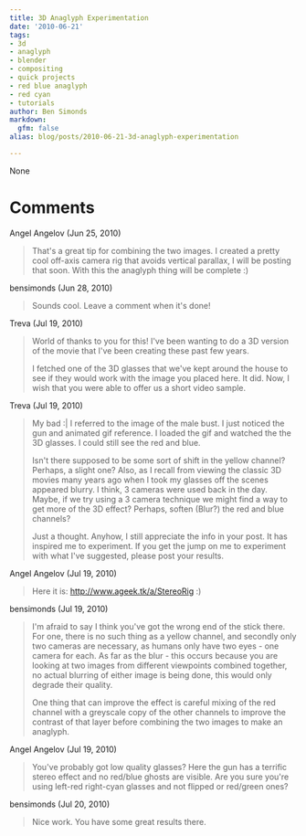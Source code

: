 ```yaml
---
title: 3D Anaglyph Experimentation
date: '2010-06-21'
tags:
- 3d
- anaglyph
- blender
- compositing
- quick projects
- red blue anaglyph
- red cyan
- tutorials
author: Ben Simonds
markdown:
  gfm: false
alias: blog/posts/2010-06-21-3d-anaglyph-experimentation

---
```


None




# Comments


Angel Angelov (Jun 25, 2010)
> That's a great tip for combining the two images.
> I created a pretty cool off-axis camera rig that avoids vertical parallax, I will be posting that soon. With this the anaglyph thing will be complete :)

bensimonds (Jun 28, 2010)
> Sounds cool. Leave a comment when it's done!

Treva (Jul 19, 2010)
> World of thanks to you for this!  I've been wanting to do a 3D version of the movie that I've been creating these past few years.
> 
> I fetched one of the 3D glasses that we've kept around the house to see if they would work with the image you placed here.  It did.  Now, I wish that you were able to offer us a short video sample.

Treva (Jul 19, 2010)
> My bad :|
> I referred to the image of the male bust.  I just noticed the gun and animated gif reference.  I loaded the gif and watched the the 3D glasses.  I could still see the red and blue.
> 
> Isn't there supposed to be some sort of shift in the yellow channel?  Perhaps, a slight one?  Also, as I recall from viewing the classic 3D movies many years ago when I took my glasses off the scenes appeared blurry.  I think, 3 cameras were used back in the day.  Maybe, if we try using a 3 camera technique we might find a way to get more of the 3D effect?  Perhaps, soften (Blur?) the red and blue channels?
> 
> Just a thought.  Anyhow, I still appreciate the info in your post.  It has inspired me to experiment.  If you get the jump on me to experiment with what I've suggested, please post your results.

Angel Angelov (Jul 19, 2010)
> Here it is: http://www.ageek.tk/a/StereoRig :)

bensimonds (Jul 19, 2010)
> I'm afraid to say I think you've got the wrong end of the stick there. For one, there is no such thing as a yellow channel, and secondly only two cameras are necessary, as humans only have two eyes - one camera for each. As far as the blur - this occurs because you are looking at two images from different viewpoints combined together, no actual blurring of either image is being done, this would only degrade their quality. 
> 
> One thing that can improve the effect is careful mixing of the red channel with a greyscale copy of the other channels to improve the contrast of that layer before combining the two images to make an anaglyph.

Angel Angelov (Jul 19, 2010)
> You've probably got low quality glasses? Here the gun has a terrific stereo effect and no red/blue ghosts are visible. Are you sure you're using left-red right-cyan glasses and not flipped or red/green ones?

bensimonds (Jul 20, 2010)
> Nice work. You have some great results there.
